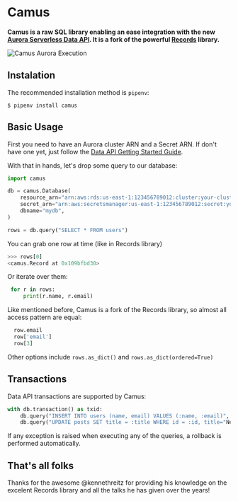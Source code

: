 # Camus
**Camus is a raw SQL library enabling an ease integration with the new [Aurora Serverless Data API]("https://aws.amazon.com/blogs/aws/new-data-api-for-amazon-aurora-serverless/"). It is a fork of the powerful [Records]("https://github.com/kennethreitz/records") library.**

![Camus Aurora Execution](https://raw.githubusercontent.com/rizidoro/camus/master/camus.png)
## Instalation

The recommended installation method is `pipenv`:

```shell
$ pipenv install camus
```

## Basic Usage

First you need to have an Aurora cluster ARN and a Secret ARN. If don't have one yet, just follow the [Data API Getting Started Guide]("https://docs.aws.amazon.com/AmazonRDS/latest/AuroraUserGuide/data-api.html").

With that in hands, let's drop some query to our database:

```python
import camus

db = camus.Database(
    resource_arn="arn:aws:rds:us-east-1:123456789012:cluster:your-cluster-name",
    secret_arn="arn:aws:secretsmanager:us-east-1:123456789012:secret:your-secret-name-ByH87J",
    dbname="mydb",
)

rows = db.query("SELECT * FROM users")
```

You can grab one row at time (like in Records library)

```python
>>> rows[0]
<camus.Record at 0x109bfbd30>
```

Or iterate over them:

```python
 for r in rows:
     print(r.name, r.email)
```

Like mentioned before, Camus is a fork of the Records library, so almost all access pattern are equal:

```python
  row.email
  row['email']
  row[3]
```

Other options include `rows.as_dict()` and `rows.as_dict(ordered=True)`


## Transactions

Data API transactions are supported by Camus:

```python
with db.transaction() as txid:
    db.query("INSERT INTO users (name, email) VALUES (:name, :email)", name="Rafael", email="rafael@email.com")
    db.query("UPDATE posts SET title = :title WHERE id = :id, title="New Title", id=999")
```

If any exception is raised when executing any of the queries, a rollback is performed automatically.

## That's all folks
Thanks for the awesome @kennethreitz for providing his knowledge on the excelent Records library and
all the talks he has given over the years!
